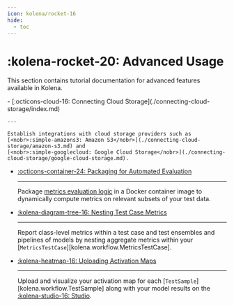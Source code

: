 ```yaml
---
icon: kolena/rocket-16
hide:
  - toc
---
```


# :kolena-rocket-20: Advanced Usage

This section contains tutorial documentation for advanced features available in Kolena.

<div class="grid cards" markdown>
- [:octicons-cloud-16: Connecting Cloud Storage](./connecting-cloud-storage/index.md)

    ---

    Establish integrations with cloud storage providers such as [<nobr>:simple-amazons3: Amazon S3</nobr>](./connecting-cloud-storage/amazon-s3.md) and
    [<nobr>:simple-googlecloud: Google Cloud Storage</nobr>](./connecting-cloud-storage/google-cloud-storage.md).

- [:octicons-container-24: Packaging for Automated Evaluation](./packaging-for-automated-evaluation.md)

    ---

    Package [metrics evaluation logic](../reference/workflow/evaluator.md) in a Docker container image to dynamically
    compute metrics on relevant subsets of your test data.

- [:kolena-diagram-tree-16: Nesting Test Case Metrics](./nesting-test-case-metrics.md)

    ---

    Report class-level metrics within a test case and test ensembles and pipelines of models by nesting aggregate
    metrics within your [`MetricsTestCase`][kolena.workflow.MetricsTestCase].

- [:kolena-heatmap-16: Uploading Activation Maps](./uploading-activation-maps.md)

    ---

    Upload and visualize your activation map for each [`TestSample`][kolena.workflow.TestSample] along with your model
    results on the [<nobr>:kolena-studio-16: Studio</nobr>](https://app.kolena.io/redirect/studio).

</div>
